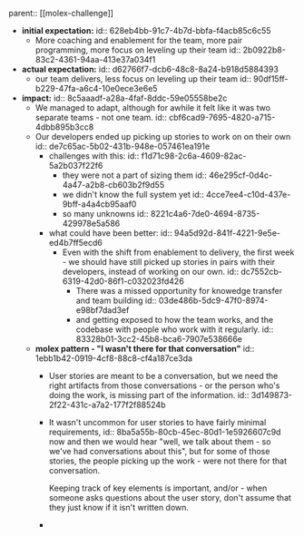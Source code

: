 parent:: [[molex-challenge]]

- **initial expectation:**
  id:: 628eb4bb-91c7-4b7d-bbfa-f4acb85c6c55
	- More coaching and enablement for the team, more pair programming, more focus on leveling up their team
	  id:: 2b0922b8-83c2-4361-94aa-413e37a034f1
- **actual expectation:**
  id:: d62766f7-dcb6-48c8-8a24-b918d5884393
	- our team delivers, less focus on leveling up their team
	  id:: 90df15ff-b229-47fa-a6c4-10e0ece3e6e5
- **impact:**
  id:: 8c5aaadf-a28a-4faf-8ddc-59e05558be2c
	- We managed to adapt, although for awhile it felt like it was two separate teams - not one team.
	  id:: cbf6cad9-7695-4820-a715-4dbb895b3cc8
	- Our developers ended up picking up stories to work on on their own
	  id:: de7c65ac-5b02-431b-948e-057461ea191e
		- challenges with this:
		  id:: f1d71c98-2c6a-4609-82ac-5a2b037f22f6
			- they were not a part of sizing them
			  id:: 46e295cf-0d4c-4a47-a2b8-cb603b2f9d55
			- we didn't know the full system yet
			  id:: 4cce7ee4-c10d-437e-9bff-a4a4cb95aaf0
			- so many unknowns
			  id:: 8221c4a6-7de0-4694-8735-429978e5a586
		- what could have been better:
		  id:: 94a5d92d-841f-4221-9e5e-ed4b7ff5ecd6
			- Even with the shift from enablement to delivery, the first week - we should have still picked up stories in pairs with their developers, instead of working on our own.
			  id:: dc7552cb-6319-42d0-86f1-c032023fd426
				- There was a missed opportunity for knowedge transfer and team building
				  id:: 03de486b-5dc9-47f0-8974-e98bf7dad3ef
				- and getting exposed to how the team works, and the codebase with people who work with it regularly.
				  id:: 83328b01-3cc2-45b8-bca6-7907e538666e
	- **molex pattern - "I wasn't there for that conversation"**
	  id:: 1ebb1b42-0919-4cf8-88c8-cf4a187ce3da
		- User stories are meant to be a conversation, but we need the right artifacts from those conversations - or the person who's doing the work, is missing part of the information.
		  id:: 3d149873-2f22-431c-a7a2-177f2f88524b
		- It wasn't uncommon for user stories to have fairly minimal requirements,
		  id:: 8ba5a55b-80cb-45ec-80d1-1e5926607c9d
		  now and then we would hear "well, we talk about them - so we've had conversations about this", but for some of those stories, the people picking up the work - were not there for that conversation.
		  
		  Keeping track of key elements is important, 
		  and/or - when someone asks questions about the user story, don't assume that they just know if it isn't written down.
		-